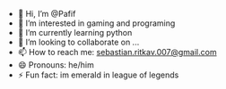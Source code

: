 - 👋 Hi, I’m @Pafif
- 👀 I’m interested in gaming and programing
- 🌱 I’m currently learning python
- 💞️ I’m looking to collaborate on ...
- 📫 How to reach me: sebastian.ritkav.007@gmail.com
- 😄 Pronouns: he/him
- ⚡ Fun fact: im emerald in league of legends

<!---
Pafif/Pafif is a ✨ special ✨ repository because its `README.md` (this file) appears on your GitHub profile.
You can click the Preview link to take a look at your changes.
--->
